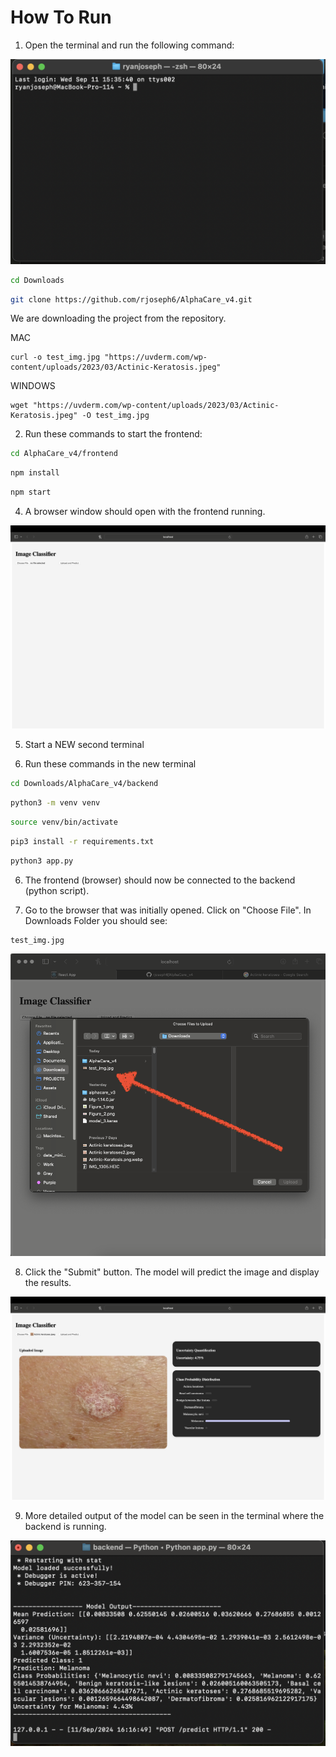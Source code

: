 # How To Run 
1. Open the terminal and run the following command: 

![](ui/terminal.png)

```bash
cd Downloads 
```
```bash
git clone https://github.com/rjoseph6/AlphaCare_v4.git
```
We are downloading the project from the repository.

MAC
```
curl -o test_img.jpg "https://uvderm.com/wp-content/uploads/2023/03/Actinic-Keratosis.jpeg"
```
WINDOWS
```
wget "https://uvderm.com/wp-content/uploads/2023/03/Actinic-Keratosis.jpeg" -O test_img.jpg
```

2. Run these commands to start the frontend:

```bash
cd AlphaCare_v4/frontend
```

```bash
npm install
```

```bash
npm start
```

4. A browser window should open with the frontend running. 

![ui](ui/v1_frontend2.png)

5. Start a NEW second terminal

6. Run these commands in the new terminal

```bash
cd Downloads/AlphaCare_v4/backend 
```
```bash
python3 -m venv venv
```
```bash
source venv/bin/activate
```
```bash
pip3 install -r requirements.txt
```
```bash
python3 app.py
```

6. The frontend (browser) should now be connected to the backend (python script). 

7. Go to the browser that was initially opened. Click on "Choose File". In Downloads Folder you should see:
```
test_img.jpg
```
![](ui/downloads.png)

8. Click the "Submit" button. The model will predict the image and display the results.

![ui](ui/v1_frontend.png)

9. More detailed output of the model can be seen in the terminal where the backend is running.

![](ui/backend_terminal.png)